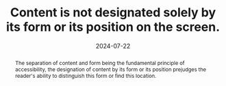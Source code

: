 ---
N: '179'
Rubrique: Présentation
title: Content is not designated solely by its form or its position on the screen.
abstract: The separation of content and form being the fundamental principle of accessibility, the designation of content by its form or its position prejudges the reader's ability to distinguish this form or find this location.
categories: ["Presentation"]
agrege: O4179-E059
opquast: '4 179'
indiceebook: '59'
description: "Rule n° 059"
before: "058"
weight: "059"
after: "060"
actif: '1'
layout: rules
date: 2024-07-22
tags: ["Accessibility", ""]
objectif: ["Enable the understanding of information without access to visual support or when its rendering is altered.", "Improve the accessibility of content to people with disabilities"]
Meo: ["When content is designated in the physical version of the book by a reference to its form or its position, the information in the digital version of the same work must also be available by a textual mention including a hyperlink."]
Controle: ["This verification concerns a wide variety of potential cases, particularly in the flow of a text where reference is made to an illustration, a graph or a table. For each content concerned, it must be ensured that references to its form or position on the screen are not the only means of identifying it. We will then use an explicit reference to an identifier (example “See figure n°1”), a link to an anchor, etc."]
Source: ["Opquast"]
Referentiel: [""]
Steps: ["conception", ""]
---